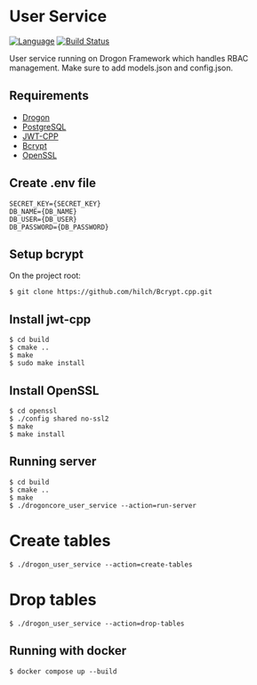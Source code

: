 # User Service

[![Language](https://img.shields.io/badge/language-cpp-green.svg)](https://github.com/sartim/drogon_user_service)
[![Build Status](https://github.com/sartim/drogon_user_service/workflows/build/badge.svg)](https://github.com/sartim/drogon_user_service)

User service running on Drogon Framework which handles RBAC management. Make sure to add models.json and config.json.

## Requirements

* [Drogon](https://github.com/drogonframework/drogon)
* [PostgreSQL](https://www.postgresql.org)
* [JWT-CPP](https://github.com/Thalhammer/jwt-cpp)
* [Bcrypt](https://git@github.com:hilch/Bcrypt.cpp.git)
* [OpenSSL](https://github.com/openssl/openssl.git)

## Create .env file

    SECRET_KEY={SECRET_KEY}
    DB_NAME={DB_NAME}
    DB_USER={DB_USER}
    DB_PASSWORD={DB_PASSWORD}

## Setup bcrypt

On the project root:

    $ git clone https://github.com/hilch/Bcrypt.cpp.git

## Install jwt-cpp

    $ cd build
    $ cmake ..
    $ make
    $ sudo make install
    

## Install OpenSSL

    $ cd openssl
    $ ./config shared no-ssl2
    $ make
    $ make install


## Running server

    $ cd build
    $ cmake ..
    $ make
    $ ./drogoncore_user_service --action=run-server

# Create tables

    $ ./drogon_user_service --action=create-tables

# Drop tables

    $ ./drogon_user_service --action=drop-tables

## Running with docker
    
    $ docker compose up --build
